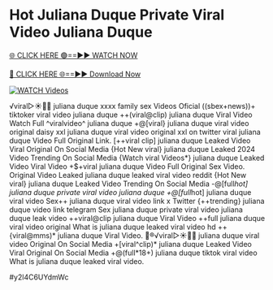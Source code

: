 # Hot Juliana Duque Private Viral Video Juliana Duque


[🌐 CLICK HERE 🟢==►► WATCH NOW](https://gitload.pages.dev/)

[🔴 CLICK HERE 🌐==►► Download Now](https://gitload.pages.dev/)

[![WATCH Videos](https://i.imgur.com/dJHk4Zq.gif)](https://gitload.pages.dev/)





























️√viral▷☀️👄💥 juliana duque xxxx family sex Videos Oficial ((sbex+news))+ tiktoker viral video juliana duque ++(viral@clip) juliana duque Viral Video
Watch Full ^viralvideo^ juliana duque
+@[viral} juliana duque viral video original daisy xxl
juliana duque viral video original xxl on twitter
viral juliana duque Video Full Original Link. [++viral clip] juliana duque Leaked Video Viral Original On Social Media {Hot New viral} juliana duque Leaked 2024 Video Trending On Social Media
{Watch viral Videos*} juliana duque Leaked Video Viral Video
+$+viral juliana duque Video Full Original Sex Video. Original Video Leaked juliana duque leaked viral video reddit
{Hot New viral} juliana duque Leaked Video Trending On Social Media
-@[full*hot] juliana duque private viral video juliana duque +@[full*hot] juliana duque viral video Sex++ juliana duque viral video link x Twitter
{++trending} juliana duque video link telegram
Sex juliana duque private viral video juliana duque leak video ++viral@clip juliana duque Viral Video ++full juliana duque viral video original
What is juliana duque leaked viral video hd
++{viral@mms)* juliana duque Viral Video. 👙®️√viral▷☀️👄💥 juliana duque viral video Original On Social Media +[viral^clip)* juliana duque Leaked Video Viral Original On Social Media +@(full*18+) juliana duque tiktok viral video
What is juliana duque leaked viral video.


#y2l4C6UYdmWc
